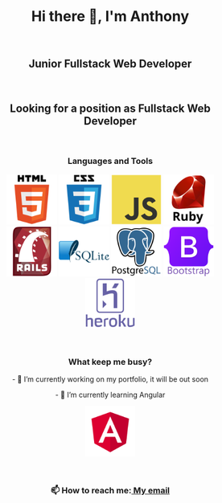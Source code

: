 <h1 align="center"><strong>Hi there 👋, I'm Anthony</strong></h1>
<br>
<h2 align="center">Junior Fullstack Web Developer</h2>
<br>
<h2 align="center">Looking for a position as Fullstack Web Developer</h2>
<br>
<h3 align="center"><strong>Languages and Tools</strong></h3>
<p align="center" dir="auto">
  <a  href="https://developer.mozilla.org/fr/docs/Web/HTML" rel="nofollow"><img src="https://raw.githubusercontent.com/devicons/devicon/6910f0503efdd315c8f9b858234310c06e04d9c0/icons/html5/html5-original-wordmark.svg" alt="html5" width="100" height="100"></a>
  <a  href="https://developer.mozilla.org/fr/docs/Web/CSS" rel="nofollow"><img src="https://raw.githubusercontent.com/devicons/devicon/6910f0503efdd315c8f9b858234310c06e04d9c0/icons/css3/css3-original-wordmark.svg" alt="css3" width="100" height="100"></a>
  <a  href="https://developer.mozilla.org/fr/docs/Web/JavaScript" rel="nofollow"><img src="https://raw.githubusercontent.com/devicons/devicon/6910f0503efdd315c8f9b858234310c06e04d9c0/icons/javascript/javascript-original.svg" alt="javascript" width="100" height="100"></a>
  <a  href="https://www.ruby-lang.org/fr/" rel="nofollow"><img src="https://raw.githubusercontent.com/devicons/devicon/6910f0503efdd315c8f9b858234310c06e04d9c0/icons/ruby/ruby-original-wordmark.svg" alt="ruby" width="100" height="100"></a>
  <a  href="https://rubyonrails.org/" rel="nofollow"><img src="https://raw.githubusercontent.com/devicons/devicon/6910f0503efdd315c8f9b858234310c06e04d9c0/icons/rails/rails-original-wordmark.svg" alt="rails" width="100" height="100"></a>
  <a  href="https://www.sqlite.org/" rel="nofollow"><img src="https://raw.githubusercontent.com/devicons/devicon/6910f0503efdd315c8f9b858234310c06e04d9c0/icons/sqlite/sqlite-original-wordmark.svg" alt="sqlite" width="100" height="100"></a>
  <a  href="https://www.postgresql.org/" rel="nofollow"><img src="https://raw.githubusercontent.com/devicons/devicon/6910f0503efdd315c8f9b858234310c06e04d9c0/icons/postgresql/postgresql-original-wordmark.svg" alt="postgresql" width="100" height="100"></a>
  <a  href="https://getbootstrap.com/" rel="nofollow"><img src="https://raw.githubusercontent.com/devicons/devicon/6910f0503efdd315c8f9b858234310c06e04d9c0/icons/bootstrap/bootstrap-original-wordmark.svg" alt="bootstrap" width="100" height="100"></a>
  <a  href="https://www.heroku.com/home" rel="nofollow"><img src="https://raw.githubusercontent.com/devicons/devicon/6910f0503efdd315c8f9b858234310c06e04d9c0/icons/heroku/heroku-original-wordmark.svg" alt="heroku" width="100" height="100"></a>
</p>
<br>
<h3 align="center"><strong>What keep me busy?</strong></h3>
<p align="center">- 🔭 I’m currently working on my portfolio, it will be out soon</p>
<p align="center">- 🌱 I’m currently learning Angular</p>
<p align="center"><a  href="https://angular.io/"><img src="https://raw.githubusercontent.com/devicons/devicon/6910f0503efdd315c8f9b858234310c06e04d9c0/icons/angular/angular-original.svg" alt="angular" width="100" height="100"></a></p>
<br>
<h3 align="center"><strong>📫 How to reach me:</strong><a align="center" href="adupuis.anthony@gmail.com">  My email</a></h3>
